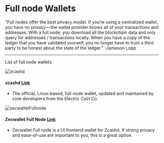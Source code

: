 # Full node Wallets

"Full nodes offer the best privacy model. If you’re using a centralized wallet, you have no privacy — the wallet provider knows all of your transactions and addresses. With a full node, you download all the blockchain data and only query for addresses / transactions locally. When you have a copy of the ledger that you have validated yourself, you no longer have to trust a third party to be honest about the state of the ledger." -Jameson Lopp


---

List of full node wallets

![zcashd](https://user-images.githubusercontent.com/81990132/185257703-4cbf8293-35d0-430e-9fd7-cc9f2112ecb7.png)

#### zcashd [Link](https://electriccoin.co/zcashd/) 

- The official, Linux-based, full-node wallet, updated and maintained by core developers from the Electric Coin Co.


![zecwalletFullnode](https://user-images.githubusercontent.com/81990132/185258266-2bac29a5-a390-47f8-bb73-a0715706c6dd.png)


#### Zecwallet Full Node [Link](https://www.zecwallet.co/fullnode.html) 

- Zecwallet Full node is a UI frontend wallet for Zcashd. If strong privacy and ease-of-use are important to you, this is a great option.
